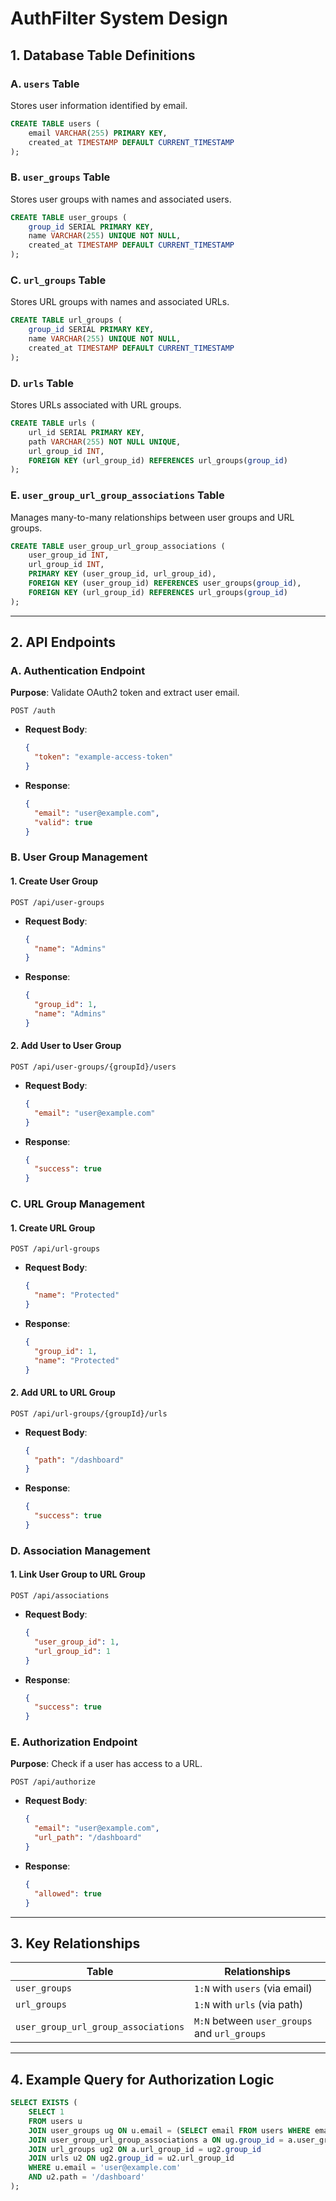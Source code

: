 # AuthFilter System Design

## 1. Database Table Definitions

### A. `users` Table
Stores user information identified by email.
```sql
CREATE TABLE users (
    email VARCHAR(255) PRIMARY KEY,
    created_at TIMESTAMP DEFAULT CURRENT_TIMESTAMP
);
```

### B. `user_groups` Table
Stores user groups with names and associated users.
```sql
CREATE TABLE user_groups (
    group_id SERIAL PRIMARY KEY,
    name VARCHAR(255) UNIQUE NOT NULL,
    created_at TIMESTAMP DEFAULT CURRENT_TIMESTAMP
);
```

### C. `url_groups` Table
Stores URL groups with names and associated URLs.
```sql
CREATE TABLE url_groups (
    group_id SERIAL PRIMARY KEY,
    name VARCHAR(255) UNIQUE NOT NULL,
    created_at TIMESTAMP DEFAULT CURRENT_TIMESTAMP
);
```

### D. `urls` Table
Stores URLs associated with URL groups.
```sql
CREATE TABLE urls (
    url_id SERIAL PRIMARY KEY,
    path VARCHAR(255) NOT NULL UNIQUE,
    url_group_id INT,
    FOREIGN KEY (url_group_id) REFERENCES url_groups(group_id)
);
```

### E. `user_group_url_group_associations` Table
Manages many-to-many relationships between user groups and URL groups.
```sql
CREATE TABLE user_group_url_group_associations (
    user_group_id INT,
    url_group_id INT,
    PRIMARY KEY (user_group_id, url_group_id),
    FOREIGN KEY (user_group_id) REFERENCES user_groups(group_id),
    FOREIGN KEY (url_group_id) REFERENCES url_groups(group_id)
);
```

---

## 2. API Endpoints

### A. Authentication Endpoint
**Purpose**: Validate OAuth2 token and extract user email.
```http
POST /auth
```
- **Request Body**:
  ```json
  {
    "token": "example-access-token"
  }
  ```
- **Response**:
  ```json
  {
    "email": "user@example.com",
    "valid": true
  }
  ```

### B. User Group Management

#### 1. Create User Group
```http
POST /api/user-groups
```
- **Request Body**:
  ```json
  {
    "name": "Admins"
  }
  ```
- **Response**:
  ```json
  {
    "group_id": 1,
    "name": "Admins"
  }
  ```

#### 2. Add User to User Group
```http
POST /api/user-groups/{groupId}/users
```
- **Request Body**:
  ```json
  {
    "email": "user@example.com"
  }
  ```
- **Response**:
  ```json
  {
    "success": true
  }
  ```

### C. URL Group Management

#### 1. Create URL Group
```http
POST /api/url-groups
```
- **Request Body**:
  ```json
  {
    "name": "Protected"
  }
  ```
- **Response**:
  ```json
  {
    "group_id": 1,
    "name": "Protected"
  }
  ```

#### 2. Add URL to URL Group
```http
POST /api/url-groups/{groupId}/urls
```
- **Request Body**:
  ```json
  {
    "path": "/dashboard"
  }
  ```
- **Response**:
  ```json
  {
    "success": true
  }
  ```

### D. Association Management

#### 1. Link User Group to URL Group
```http
POST /api/associations
```
- **Request Body**:
  ```json
  {
    "user_group_id": 1,
    "url_group_id": 1
  }
  ```
- **Response**:
  ```json
  {
    "success": true
  }
  ```

### E. Authorization Endpoint
**Purpose**: Check if a user has access to a URL.
```http
POST /api/authorize
```
- **Request Body**:
  ```json
  {
    "email": "user@example.com",
    "url_path": "/dashboard"
  }
  ```
- **Response**:
  ```json
  {
    "allowed": true
  }
  ```

---

## 3. Key Relationships

| Table                     | Relationships                                                                 |
|--------------------------|-------------------------------------------------------------------------------|
| `user_groups`            | `1:N` with `users` (via email)                                              |
| `url_groups`             | `1:N` with `urls` (via path)                                                |
| `user_group_url_group_associations` | `M:N` between `user_groups` and `url_groups`                             |

---

## 4. Example Query for Authorization Logic
```sql
SELECT EXISTS (
    SELECT 1
    FROM users u
    JOIN user_groups ug ON u.email = (SELECT email FROM users WHERE email = u.email)
    JOIN user_group_url_group_associations a ON ug.group_id = a.user_group_id
    JOIN url_groups ug2 ON a.url_group_id = ug2.group_id
    JOIN urls u2 ON ug2.group_id = u2.url_group_id
    WHERE u.email = 'user@example.com'
    AND u2.path = '/dashboard'
);
```